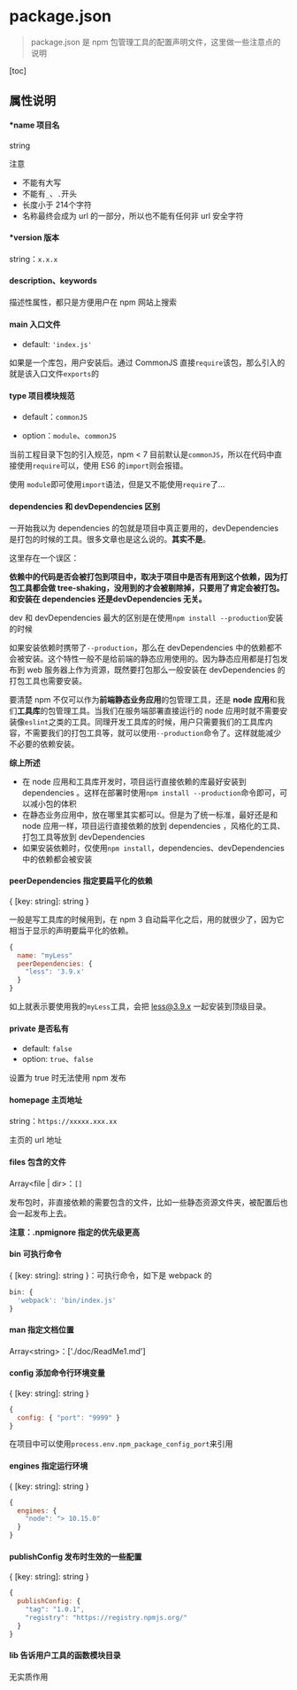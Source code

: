 # package.json

>  package.json 是 npm 包管理工具的配置声明文件，这里做一些注意点的说明

[toc]

## 属性说明

#### *name 项目名

string

注意

- 不能有大写
- 不能有`_`、`.`开头
- 长度小于 214个字符
- 名称最终会成为 url 的一部分，所以也不能有任何非 url 安全字符

#### *version 版本

string：`x.x.x` 

#### description、keywords

描述性属性，都只是方便用户在 npm 网站上搜索

#### main 入口文件

- default: `'index.js'`

如果是一个库包，用户安装后。通过 CommonJS 直接`require`该包，那么引入的就是该入口文件`exports`的

#### type 项目模块规范

- default：`commonJS`

- option：`module`、`commonJS`

当前工程目录下包的引入规范，npm < 7 目前默认是`commonJS`，所以在代码中直接使用`require`可以，使用 ES6 的`import`则会报错。

使用 `module`即可使用`import`语法，但是又不能使用`require`了...

#### dependencies 和 devDependencies 区别

一开始我以为 dependencies 的包就是项目中真正要用的，devDependencies 是打包的时候的工具。很多文章也是这么说的。**其实不是**。

这里存在一个误区：

**依赖中的代码是否会被打包到项目中，取决于项目中是否有用到这个依赖，因为打包工具都会做 tree-shaking，没用到的才会被剔除掉，只要用了肯定会被打包。和安装在 dependencies 还是devDependencies 无关。** 

dev 和 devDependencies 最大的区别是在使用`npm install --production`安装的时候

如果安装依赖时携带了`--production`，那么在 devDependencies 中的依赖都不会被安装。这个特性一般不是给前端的静态应用使用的。因为静态应用都是打包发布到 web 服务器上作为资源，既然要打包那么一般安装在 devDependencies 的打包工具也需要安装。

要清楚 npm 不仅可以作为**前端静态业务应用**的包管理工具，还是 **node 应用**和我们**工具库**的包管理工具。当我们在服务端部署直接运行的 node 应用时就不需要安装像`eslint`之类的工具。同理开发工具库的时候，用户只需要我们的工具库内容，不需要我们的打包工具等，就可以使用`--production`命令了。这样就能减少不必要的依赖安装。

**综上所述** 

- 在 node 应用和工具库开发时，项目运行直接依赖的库最好安装到 dependencies 。这样在部署时使用`npm install --production`命令即可，可以减小包的体积
- 在静态业务应用中，放在哪里其实都可以。但是为了统一标准，最好还是和 node 应用一样，项目运行直接依赖的放到 dependencies ，风格化的工具、打包工具等放到 devDependencies
- 如果安装依赖时，仅使用`npm install`，dependencies、devDependencies 中的依赖都会被安装

#### peerDependencies 指定要扁平化的依赖

{ [key: string]: string }

一般是写工具库的时候用到，在 npm 3 自动扁平化之后，用的就很少了，因为它相当于显示的声明要扁平化的依赖。

```js
{
  name: "myLess"
  peerDependencies: {
    "less": '3.9.x'
  }
}
```

如上就表示要使用我的`myLess`工具，会把 less@3.9.x 一起安装到顶级目录。

#### private 是否私有

- default: `false` 
- option: `true`、`false` 

设置为 true 时无法使用 npm 发布

#### homepage 主页地址

string：`https://xxxxx.xxx.xx`

主页的 url 地址

#### files 包含的文件

Array<file | dir>：`[]` 

发布包时，非直接依赖的需要包含的文件，比如一些静态资源文件夹，被配置后也会一起发布上去。

**注意：.npmignore 指定的优先级更高** 

#### bin 可执行命令

{ [key: string]: string }：可执行命令，如下是 webpack 的

```js
bin: {
  'webpack': 'bin/index.js'
}
```

#### man 指定文档位置

Array\<string>：['./doc/ReadMe1.md']

#### config 添加命令行环境变量

{ [key: string]: string }

```js
{
  config: { "port": "9999" }
}
```

在项目中可以使用`process.env.npm_package_config_port`来引用

#### engines 指定运行环境

{ [key: string]: string }

```js
{
  engines: {
    "node": "> 10.15.0"
  }
}
```

#### publishConfig 发布时生效的一些配置

{ [key: string]: string }

```js
{
  publishConfig: {
    "tag": "1.0.1",
    "registry": "https://registry.npmjs.org/" 
  }
}
```

#### lib 告诉用户工具的函数模块目录

无实质作用